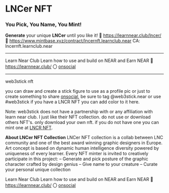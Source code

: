 # LNCer NFT

### You Pick, You Name, You Mint!
**Generate** your unique **LNCer** until you like it!
🔗 https://learnnear.club/lncer/
🛒 https://www.mintbase.xyz/contract/lncernft.learnclub.near
CA: lncernft.learnclub.near

---

Learn Near Club
Learn how to use and build on NEAR and Earn NEAR
🔗 https://learnnear.club/
〇 [onsocial](https://onsocial.id/onsocial.near/widget/ProfilePage?accountId=partners.learnclub.near)

---


web3stick nft

you can draw and create a stick figure to use as a profile pic
or just to create something to share [onsocial](https://onsocial.id/), be sure to tag @web3stick.near or use #web3stick
if you have a LNCR NFT you can add color to it here.




Note: web3stick does not have a partnership with or any affiliation with learn near club. I just like their NFT collection. do not use or download others NFT's. only download your own nft. if you do not have one you can mint one at [LNCR NFT](https://learnnear.club/lncer/).



**About LNCer NFT Collection**
LNCer NFT collection is a collab between LNC community and one of the best award winning graphic designers in Europe.
Art concept is based on dynamic human intelligence diversity powered by uniqueness of every learner.
Every NFT minter is invited to creatively participate in this project:
– Generate and pick posture of the graphic character crafted by design genius
– Give name to your creature
– Curate your personal unique collection


Learn Near Club
Learn how to use and build on NEAR and Earn NEAR
🔗 https://learnnear.club/
〇 [onsocial](https://onsocial.id/onsocial.near/widget/ProfilePage?accountId=partners.learnclub.near)